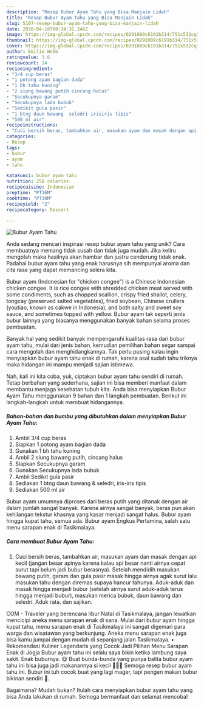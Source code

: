 ```yaml
---
description: "Resep Bubur Ayam Tahu yang Bisa Manjain Lidah"
title: "Resep Bubur Ayam Tahu yang Bisa Manjain Lidah"
slug: 5107-resep-bubur-ayam-tahu-yang-bisa-manjain-lidah
date: 2020-04-18T00:34:31.246Z
image: https://img-global.cpcdn.com/recipes/0291089c6191b314/751x532cq70/bubur-ayam-tahu-foto-resep-utama.jpg
thumbnail: https://img-global.cpcdn.com/recipes/0291089c6191b314/751x532cq70/bubur-ayam-tahu-foto-resep-utama.jpg
cover: https://img-global.cpcdn.com/recipes/0291089c6191b314/751x532cq70/bubur-ayam-tahu-foto-resep-utama.jpg
author: Emilie Webb
ratingvalue: 3.6
reviewcount: 14
recipeingredient:
- "3/4 cup beras"
- "1 potong ayam bagian dada"
- "1 bh tahu kuning"
- "2 siung bawang putih cincang halus"
- "Secukupnya garam"
- "Secukupnya lada bubuk"
- "Sedikit gula pasir"
- "1 btng daun bawang  seledri irisiris tipis"
- "500 ml air"
recipeinstructions:
- "Cuci bersih beras, tambahkan air, masukan ayam dan masak dengan api kecil (jangan besar apinya karena kalau api besar nanti airnya cepat surut tapi belum jadi bubur berasnya). Setelah mendidih masukan bawang putih, garam dan gula pasir masak hingga airnya agak surut lalu masukan tahu dengan diremas supaya hancur tahunya. Aduk-aduk dan masak hingga menjadi bubur (setelah airnya surut aduk-aduk terus hingga menjadi bubur), masukan merica bubuk, daun bawang dan seledri. Aduk rata. dan sajikan."
categories:
- Resep
tags:
- bubur
- ayam
- tahu

katakunci: bubur ayam tahu 
nutrition: 258 calories
recipecuisine: Indonesian
preptime: "PT36M"
cooktime: "PT34M"
recipeyield: "2"
recipecategory: Dessert

---
```



![Bubur Ayam Tahu](https://img-global.cpcdn.com/recipes/0291089c6191b314/751x532cq70/bubur-ayam-tahu-foto-resep-utama.jpg)

Anda sedang mencari inspirasi resep bubur ayam tahu yang unik? Cara membuatnya memang tidak susah dan tidak juga mudah. Jika keliru mengolah maka hasilnya akan hambar dan justru cenderung tidak enak. Padahal bubur ayam tahu yang enak harusnya sih mempunyai aroma dan cita rasa yang dapat memancing selera kita.

Bubur ayam (Indonesian for &#34;chicken congee&#34;) is a Chinese Indonesian chicken congee. It is rice congee with shredded chicken meat served with some condiments, such as chopped scallion, crispy fried shallot, celery, tongcay (preserved salted vegetables), fried soybean, Chinese crullers (youtiao, known as cakwe in Indonesia), and both salty and sweet soy sauce, and sometimes topped with yellow. Bubur ayam tak seperti jenis bubur lainnya yang biasanya menggunakan banyak bahan selama proses pembuatan.

Banyak hal yang sedikit banyak mempengaruhi kualitas rasa dari bubur ayam tahu, mulai dari jenis bahan, kemudian pemilihan bahan segar sampai cara mengolah dan menghidangkannya. Tak perlu pusing kalau ingin menyiapkan bubur ayam tahu enak di rumah, karena asal sudah tahu triknya maka hidangan ini mampu menjadi sajian istimewa.


Nah, kali ini kita coba, yuk, ciptakan bubur ayam tahu sendiri di rumah. Tetap berbahan yang sederhana, sajian ini bisa memberi manfaat dalam membantu menjaga kesehatan tubuh kita. Anda bisa menyiapkan Bubur Ayam Tahu menggunakan 9 bahan dan 1 langkah pembuatan. Berikut ini langkah-langkah untuk membuat hidangannya.

<!--inarticleads1-->

##### Bahan-bahan dan bumbu yang dibutuhkan dalam menyiapkan Bubur Ayam Tahu:

1. Ambil 3/4 cup beras
1. Siapkan 1 potong ayam bagian dada
1. Gunakan 1 bh tahu kuning
1. Ambil 2 siung bawang putih, cincang halus
1. Siapkan Secukupnya garam
1. Gunakan Secukupnya lada bubuk
1. Ambil Sedikit gula pasir
1. Sediakan 1 btng daun bawang &amp; seledri, iris-iris tipis
1. Sediakan 500 ml air


Bubur ayam umumnya diproses dari beras putih yang ditanak dengan air dalam jumlah sangat banyak. Karena airnya sangat banyak, beras pun akan kehilangan tekstur khasnya yang kasar menjadi sangat halus. Bubur ayam hingga kupat tahu, semua ada. Bubur ayam Engkus Pertamina, salah satu menu sarapan enak di Tasikmalaya. 

<!--inarticleads2-->

##### Cara membuat Bubur Ayam Tahu:

1. Cuci bersih beras, tambahkan air, masukan ayam dan masak dengan api kecil (jangan besar apinya karena kalau api besar nanti airnya cepat surut tapi belum jadi bubur berasnya). Setelah mendidih masukan bawang putih, garam dan gula pasir masak hingga airnya agak surut lalu masukan tahu dengan diremas supaya hancur tahunya. Aduk-aduk dan masak hingga menjadi bubur (setelah airnya surut aduk-aduk terus hingga menjadi bubur), masukan merica bubuk, daun bawang dan seledri. Aduk rata. dan sajikan.


COM - Traveler yang berencana libur Natal di Tasikmalaya, jangan lewatkan mencicipi aneka menu sarapan enak di sana. Mulai dari bubur ayam hingga kupat tahu, menu sarapan enak di Tasikmalaya ini sangat digemari para warga dan wisatawan yang berkunjung. Aneka menu sarapan enak juga bisa kamu jumpai dengan mudah di sepanjang jalan Tasikmalaya. • Rekomendasi Kuliner Legendaris yang Cocok Jadi Pilihan Menu Sarapan Enak di Jogja Bubur ayam tahu ini selalu saya bikin ketika lambung saya sakit. Enak buburnya. 😋 Buat bunda-bunda yang punya balita bubur ayam tahu ini bisa juga jadi makanannya si kecil 👦👧👶 Semoga resep bubur ayam tahu ini. Bubur ini tuh cocok buat yang lagi mager, tapi pengen makan bubur bikinan sendiri 😬. 

Bagaimana? Mudah bukan? Itulah cara menyiapkan bubur ayam tahu yang bisa Anda lakukan di rumah. Semoga bermanfaat dan selamat mencoba!
